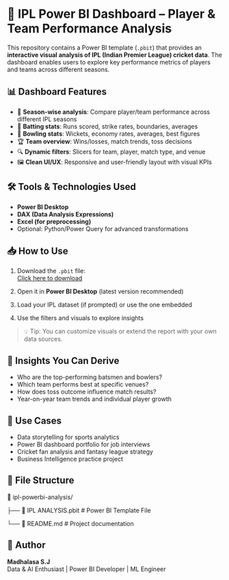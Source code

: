# 🏏 IPL Power BI Dashboard – Player & Team Performance Analysis

This repository contains a Power BI template (`.pbit`) that provides an **interactive visual analysis of IPL (Indian Premier League) cricket data**. The dashboard enables users to explore key performance metrics of players and teams across different seasons.

## 📊 Dashboard Features

- 📅 **Season-wise analysis**: Compare player/team performance across different IPL seasons
- 🏏 **Batting stats**: Runs scored, strike rates, boundaries, averages
- 🎯 **Bowling stats**: Wickets, economy rates, averages, best figures
- 🏆 **Team overview**: Wins/losses, match trends, toss decisions
- 🔍 **Dynamic filters**: Slicers for team, player, match type, and venue
- 🖼️ **Clean UI/UX**: Responsive and user-friendly layout with visual KPIs

## 🛠️ Tools & Technologies Used

- **Power BI Desktop**
- **DAX (Data Analysis Expressions)**
- **Excel (for preprocessing)**
- Optional: Python/Power Query for advanced transformations

## 📥 How to Use

1. Download the `.pbit` file:  
   [Click here to download](https://github.com/MadhalasaSJ/IPL_ANALYSIS/blob/main/IPL%20ANALYSIS.pbit)

2. Open it in **Power BI Desktop** (latest version recommended)

3. Load your IPL dataset (if prompted) or use the one embedded

4. Use the filters and visuals to explore insights

> 💡 Tip: You can customize visuals or extend the report with your own data sources.

## 📌 Insights You Can Derive

- Who are the top-performing batsmen and bowlers?
- Which team performs best at specific venues?
- How does toss outcome influence match results?
- Year-on-year team trends and individual player growth

## 🧠 Use Cases

- Data storytelling for sports analytics
- Power BI dashboard portfolio for job interviews
- Cricket fan analysis and fantasy league strategy
- Business Intelligence practice project

## 📂 File Structure

📁 ipl-powerbi-analysis/

├── 📄 IPL ANALYSIS.pbit # Power BI Template File

└── 📄 README.md # Project documentation

## 🙌 Author

**Madhalasa S.J**  
Data & AI Enthusiast | Power BI Developer | ML Engineer  
